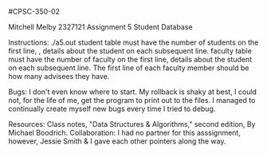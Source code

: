 #CPSC-350-02

Mitchell Melby 2327121 Assignment 5 Student Database

Instructions: ./a5.out 
student table must have the number of students on the first line, , details about the student on each subsequent line.
faculty table must have the number of faculty on the first line, details about the student on each subsequent line. The first line of each faculty member should be how many advisees they have.

Bugs: I don't even know where to start. My rollback is shaky at best, I could not, for the life of me, get the program to print out to the files. I managed to continually create myself new bugs every time I tried to debug.

Resources: Class notes, "Data Structures & Algorithms," second edition, By Michael Boodrich.
Collaboration: I had no partner for this asssignment, however, Jessie Smith & I gave each other pointers along the way.
